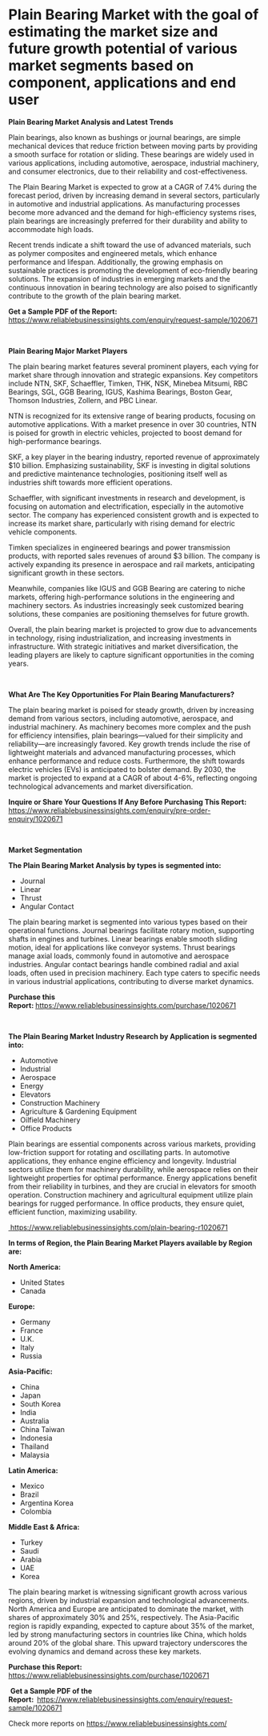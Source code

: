 <p><h1>Plain Bearing Market with the goal of estimating the market size and future growth potential of various market segments based on component, applications and end user</h1></p><p><strong>Plain Bearing Market Analysis and Latest Trends</strong></p>
<p><p>Plain bearings, also known as bushings or journal bearings, are simple mechanical devices that reduce friction between moving parts by providing a smooth surface for rotation or sliding. These bearings are widely used in various applications, including automotive, aerospace, industrial machinery, and consumer electronics, due to their reliability and cost-effectiveness. </p><p>The Plain Bearing Market is expected to grow at a CAGR of 7.4% during the forecast period, driven by increasing demand in several sectors, particularly in automotive and industrial applications. As manufacturing processes become more advanced and the demand for high-efficiency systems rises, plain bearings are increasingly preferred for their durability and ability to accommodate high loads. </p><p>Recent trends indicate a shift toward the use of advanced materials, such as polymer composites and engineered metals, which enhance performance and lifespan. Additionally, the growing emphasis on sustainable practices is promoting the development of eco-friendly bearing solutions. The expansion of industries in emerging markets and the continuous innovation in bearing technology are also poised to significantly contribute to the growth of the plain bearing market.</p></p>
<p><strong>Get a Sample PDF of the Report:&nbsp;</strong> <a href="https://www.reliablebusinessinsights.com/enquiry/request-sample/1020671?utm_campaign=3356&utm_medium=2&utm_source=Github&utm_content=ia&utm_term=21032025&utm_id=plain-bearing">https://www.reliablebusinessinsights.com/enquiry/request-sample/1020671</a></p>
<p>&nbsp;</p>
<p><strong>Plain Bearing Major Market Players</strong></p>
<p><p>The plain bearing market features several prominent players, each vying for market share through innovation and strategic expansions. Key competitors include NTN, SKF, Schaeffler, Timken, THK, NSK, Minebea Mitsumi, RBC Bearings, SGL, GGB Bearing, IGUS, Kashima Bearings, Boston Gear, Thomson Industries, Zollern, and PBC Linear.</p><p>NTN is recognized for its extensive range of bearing products, focusing on automotive applications. With a market presence in over 30 countries, NTN is poised for growth in electric vehicles, projected to boost demand for high-performance bearings.</p><p>SKF, a key player in the bearing industry, reported revenue of approximately $10 billion. Emphasizing sustainability, SKF is investing in digital solutions and predictive maintenance technologies, positioning itself well as industries shift towards more efficient operations.</p><p>Schaeffler, with significant investments in research and development, is focusing on automation and electrification, especially in the automotive sector. The company has experienced consistent growth and is expected to increase its market share, particularly with rising demand for electric vehicle components.</p><p>Timken specializes in engineered bearings and power transmission products, with reported sales revenues of around $3 billion. The company is actively expanding its presence in aerospace and rail markets, anticipating significant growth in these sectors.</p><p>Meanwhile, companies like IGUS and GGB Bearing are catering to niche markets, offering high-performance solutions in the engineering and machinery sectors. As industries increasingly seek customized bearing solutions, these companies are positioning themselves for future growth.</p><p>Overall, the plain bearing market is projected to grow due to advancements in technology, rising industrialization, and increasing investments in infrastructure. With strategic initiatives and market diversification, the leading players are likely to capture significant opportunities in the coming years.</p></p>
<p>&nbsp;</p>
<p><strong>What Are The Key Opportunities For Plain Bearing Manufacturers?</strong></p>
<p><p>The plain bearing market is poised for steady growth, driven by increasing demand from various sectors, including automotive, aerospace, and industrial machinery. As machinery becomes more complex and the push for efficiency intensifies, plain bearings—valued for their simplicity and reliability—are increasingly favored. Key growth trends include the rise of lightweight materials and advanced manufacturing processes, which enhance performance and reduce costs. Furthermore, the shift towards electric vehicles (EVs) is anticipated to bolster demand. By 2030, the market is projected to expand at a CAGR of about 4-6%, reflecting ongoing technological advancements and market diversification.</p></p>
<p><strong>Inquire or Share Your Questions If Any Before Purchasing This Report:</strong> <a href="https://www.reliablebusinessinsights.com/enquiry/pre-order-enquiry/1020671?utm_campaign=3356&utm_medium=2&utm_source=Github&utm_content=ia&utm_term=21032025&utm_id=plain-bearing">https://www.reliablebusinessinsights.com/enquiry/pre-order-enquiry/1020671</a></p>
<p>&nbsp;</p>
<p><strong>Market Segmentation</strong></p>
<p><strong>The Plain Bearing Market Analysis by types is segmented into:</strong></p>
<p><ul><li>Journal</li><li>Linear</li><li>Thrust</li><li>Angular Contact</li></ul></p>
<p><p>The plain bearing market is segmented into various types based on their operational functions. Journal bearings facilitate rotary motion, supporting shafts in engines and turbines. Linear bearings enable smooth sliding motion, ideal for applications like conveyor systems. Thrust bearings manage axial loads, commonly found in automotive and aerospace industries. Angular contact bearings handle combined radial and axial loads, often used in precision machinery. Each type caters to specific needs in various industrial applications, contributing to diverse market dynamics.</p></p>
<p><strong>Purchase this Report:&nbsp;</strong><a href="https://www.reliablebusinessinsights.com/purchase/1020671?utm_campaign=3356&utm_medium=2&utm_source=Github&utm_content=ia&utm_term=21032025&utm_id=plain-bearing">https://www.reliablebusinessinsights.com/purchase/1020671</a></p>
<p>&nbsp;</p>
<p><strong>The Plain Bearing Market Industry Research by Application is segmented into:</strong></p>
<p><ul><li>Automotive</li><li>Industrial</li><li>Aerospace</li><li>Energy</li><li>Elevators</li><li>Construction Machinery</li><li>Agriculture & Gardening Equipment</li><li>Oilfield Machinery</li><li>Office Products</li></ul></p>
<p><p>Plain bearings are essential components across various markets, providing low-friction support for rotating and oscillating parts. In automotive applications, they enhance engine efficiency and longevity. Industrial sectors utilize them for machinery durability, while aerospace relies on their lightweight properties for optimal performance. Energy applications benefit from their reliability in turbines, and they are crucial in elevators for smooth operation. Construction machinery and agricultural equipment utilize plain bearings for rugged performance. In office products, they ensure quiet, efficient function, maximizing usability.</p></p>
<p><a href="https://www.reliablebusinessinsights.com/plain-bearing-r1020671?utm_campaign=3356&utm_medium=2&utm_source=Github&utm_content=ia&utm_term=21032025&utm_id=plain-bearing">&nbsp;https://www.reliablebusinessinsights.com/plain-bearing-r1020671</a></p>
<p><strong>In terms of Region, the Plain Bearing Market Players available by Region are:</strong></p>
<p>
    <p> <strong> North America: </strong>
        <ul>
            <li>United States</li>
            <li>Canada</li>
        </ul>
        </p> 
    <p> <strong> Europe: </strong>
        <ul>
            <li>Germany</li>
            <li>France</li>
            <li>U.K.</li>
            <li>Italy</li>
            <li>Russia</li>
        </ul>
        </p> 
    <p> <strong> Asia-Pacific: </strong>
        <ul>
            <li>China</li>
            <li>Japan</li>
            <li>South Korea</li>
            <li>India</li>
            <li>Australia</li>
            <li>China Taiwan</li>
            <li>Indonesia</li>
            <li>Thailand</li>
            <li>Malaysia</li>
        </ul>
        </p> 
    <p> <strong> Latin America: </strong>
        <ul>
            <li>Mexico</li>
            <li>Brazil</li>
            <li>Argentina Korea</li>
            <li>Colombia</li>
        </ul>
        </p> 
    <p> <strong> Middle East & Africa: </strong>
        <ul>
            <li>Turkey</li>
            <li>Saudi</li>
            <li>Arabia</li>
            <li>UAE</li>
            <li>Korea</li>
        </ul>
    </p>
    </p>
<p><p>The plain bearing market is witnessing significant growth across various regions, driven by industrial expansion and technological advancements. North America and Europe are anticipated to dominate the market, with shares of approximately 30% and 25%, respectively. The Asia-Pacific region is rapidly expanding, expected to capture about 35% of the market, led by strong manufacturing sectors in countries like China, which holds around 20% of the global share. This upward trajectory underscores the evolving dynamics and demand across these key markets.</p></p>
<p><strong>Purchase this Report: </strong><a href="https://www.reliablebusinessinsights.com/purchase/1020671?utm_campaign=3356&utm_medium=2&utm_source=Github&utm_content=ia&utm_term=21032025&utm_id=plain-bearing">https://www.reliablebusinessinsights.com/purchase/1020671</a></p>
<p>&nbsp;<strong>Get a Sample PDF of the Report:&nbsp;&nbsp;</strong><a href="https://www.reliablebusinessinsights.com/enquiry/request-sample/1020671?utm_campaign=3356&utm_medium=2&utm_source=Github&utm_content=ia&utm_term=21032025&utm_id=plain-bearing">https://www.reliablebusinessinsights.com/enquiry/request-sample/1020671</a></p>
<p><strong></strong></p>
<p>Check more reports on <a href="https://www.reliablebusinessinsights.com/?utm_campaign=3356&utm_medium=2&utm_source=Github&utm_content=ia&utm_term=21032025&utm_id=plain-bearing">https://www.reliablebusinessinsights.com/</a></p>
